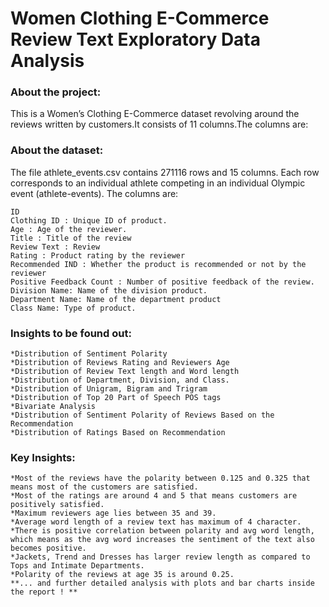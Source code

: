 
# Women Clothing E-Commerce Review Text Exploratory Data Analysis

### About the project:

This is a Women’s Clothing E-Commerce dataset revolving around the reviews written by customers.It consists of 11 columns.The columns are:


### About the dataset: 

The file athlete_events.csv contains 271116 rows and 15 columns. Each row corresponds to an individual athlete competing in an individual Olympic event (athlete-events). The columns are:

	ID
	Clothing ID : Unique ID of product.
	Age : Age of the reviewer.
	Title : Title of the review
	Review Text : Review
	Rating : Product rating by the reviewer
	Recommended IND : Whether the product is recommended or not by the reviewer
	Positive Feedback Count : Number of positive feedback of the review.
	Division Name: Name of the division product.
	Department Name: Name of the department product 
	Class Name: Type of product.

### Insights to be found out:

	*Distribution of Sentiment Polarity
	*Distribution of Reviews Rating and Reviewers Age
	*Distribution of Review Text length and Word length
	*Distribution of Department, Division, and Class.
	*Distribution of Unigram, Bigram and Trigram
	*Distribution of Top 20 Part of Speech POS tags
	*Bivariate Analysis
	*Distribution of Sentiment Polarity of Reviews Based on the Recommendation
	*Distribution of Ratings Based on Recommendation

### Key Insights:

	*Most of the reviews have the polarity between 0.125 and 0.325 that means most of the customers are satisfied.
	*Most of the ratings are around 4 and 5 that means customers are positively satisfied.
	*Maximum reviewers age lies between 35 and 39.
	*Average word length of a review text has maximum of 4 character.
	*There is positive correlation between polarity and avg word length, which means as the avg word increases the sentiment of the text also becomes positive.
	*Jackets, Trend and Dresses has larger review length as compared to Tops and Intimate Departments.
	*Polarity of the reviews at age 35 is around 0.25.
	**... and further detailed analysis with plots and bar charts inside the report ! **
